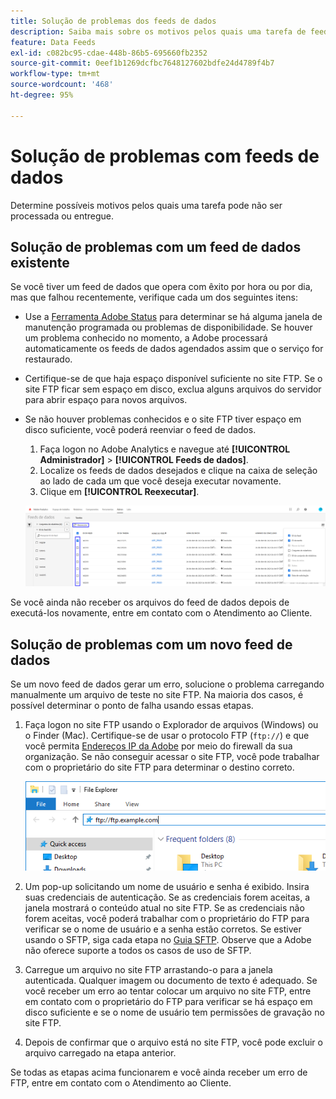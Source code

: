 ```yaml
---
title: Solução de problemas dos feeds de dados
description: Saiba mais sobre os motivos pelos quais uma tarefa de feed de dados pode falhar ao processar ou entregar dados. Resolva possíveis problemas com os feeds de dados.
feature: Data Feeds
exl-id: c082bc95-cdae-448b-86b5-695660fb2352
source-git-commit: 0eef1b1269dcfbc7648127602bdfe24d4789f4b7
workflow-type: tm+mt
source-wordcount: '468'
ht-degree: 95%

---
```


# Solução de problemas com feeds de dados

Determine possíveis motivos pelos quais uma tarefa pode não ser processada ou entregue.

## Solução de problemas com um feed de dados existente

Se você tiver um feed de dados que opera com êxito por hora ou por dia, mas que falhou recentemente, verifique cada um dos seguintes itens:

* Use a [Ferramenta Adobe Status](https://status.adobe.com/pt_BR/experience_cloud) para determinar se há alguma janela de manutenção programada ou problemas de disponibilidade. Se houver um problema conhecido no momento, a Adobe processará automaticamente os feeds de dados agendados assim que o serviço for restaurado.
* Certifique-se de que haja espaço disponível suficiente no site FTP. Se o site FTP ficar sem espaço em disco, exclua alguns arquivos do servidor para abrir espaço para novos arquivos.
* Se não houver problemas conhecidos e o site FTP tiver espaço em disco suficiente, você poderá reenviar o feed de dados.

   1. Faça logon no Adobe Analytics e navegue até **[!UICONTROL Administrador]** > **[!UICONTROL Feeds de dados]**.
   2. Localize os feeds de dados desejados e clique na caixa de seleção ao lado de cada um que você deseja executar novamente.
   3. Clique em **[!UICONTROL Reexecutar]**.

  ![Reexecutar](assets/rerun.png)

Se você ainda não receber os arquivos do feed de dados depois de executá-los novamente, entre em contato com o Atendimento ao Cliente.

## Solução de problemas com um novo feed de dados

Se um novo feed de dados gerar um erro, solucione o problema carregando manualmente um arquivo de teste no site FTP. Na maioria dos casos, é possível determinar o ponto de falha usando essas etapas.

1. Faça logon no site FTP usando o Explorador de arquivos (Windows) ou o Finder (Mac). Certifique-se de usar o protocolo FTP (`ftp://`) e que você permita [Endereços IP da Adobe](/help/technotes/ip-addresses.md) por meio do firewall da sua organização. Se não conseguir acessar o site FTP, você pode trabalhar com o proprietário do site FTP para determinar o destino correto.

   ![Explorador de arquivos](assets/file_explorer.png)

2. Um pop-up solicitando um nome de usuário e senha é exibido. Insira suas credenciais de autenticação. Se as credenciais forem aceitas, a janela mostrará o conteúdo atual no site FTP. Se as credenciais não forem aceitas, você poderá trabalhar com o proprietário do FTP para verificar se o nome de usuário e a senha estão corretos. Se estiver usando o SFTP, siga cada etapa no [Guia SFTP](../ftp-and-sftp/c-sftp/ftp-sftp.md). Observe que a Adobe não oferece suporte a todos os casos de uso de SFTP.
3. Carregue um arquivo no site FTP arrastando-o para a janela autenticada. Qualquer imagem ou documento de texto é adequado. Se você receber um erro ao tentar colocar um arquivo no site FTP, entre em contato com o proprietário do FTP para verificar se há espaço em disco suficiente e se o nome de usuário tem permissões de gravação no site FTP.
4. Depois de confirmar que o arquivo está no site FTP, você pode excluir o arquivo carregado na etapa anterior.

Se todas as etapas acima funcionarem e você ainda receber um erro de FTP, entre em contato com o Atendimento ao Cliente.
